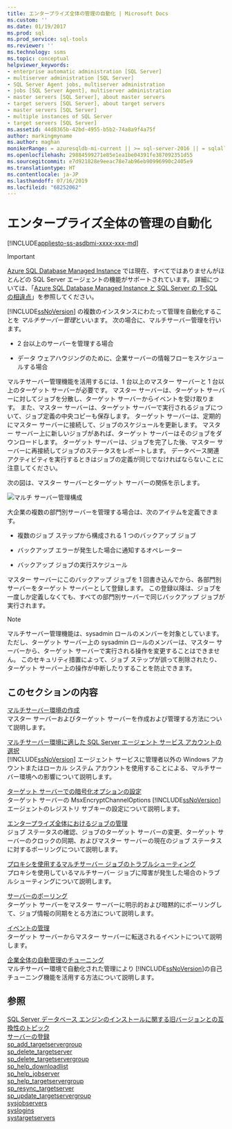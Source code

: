 ```yaml
---
title: エンタープライズ全体の管理の自動化 | Microsoft Docs
ms.custom: ''
ms.date: 01/19/2017
ms.prod: sql
ms.prod_service: sql-tools
ms.reviewer: ''
ms.technology: ssms
ms.topic: conceptual
helpviewer_keywords:
- enterprise automatic administration [SQL Server]
- multiserver administration [SQL Server]
- SQL Server Agent jobs, multiserver administration
- jobs [SQL Server Agent], multiserver administration
- master servers [SQL Server], about master servers
- target servers [SQL Server], about target servers
- master servers [SQL Server]
- multiple instances of SQL Server
- target servers [SQL Server]
ms.assetid: 44d8365b-42bd-4955-b5b2-74a8a9f4a75f
author: markingmyname
ms.author: maghan
monikerRange: = azuresqldb-mi-current || >= sql-server-2016 || = sqlallproducts-allversions
ms.openlocfilehash: 29884599271e85e1ea1be04391fe387092351d55
ms.sourcegitcommit: e7d921828e9eeac78e7ab96eb90996990c2405e9
ms.translationtype: HT
ms.contentlocale: ja-JP
ms.lasthandoff: 07/16/2019
ms.locfileid: "68252062"
---
```

# <a name="automated-administration-across-an-enterprise"></a>エンタープライズ全体の管理の自動化
[!INCLUDE[appliesto-ss-asdbmi-xxxx-xxx-md](../../includes/appliesto-ss-asdbmi-xxxx-xxx-md.md)]

> [!IMPORTANT]  
> [Azure SQL Database Managed Instance](https://docs.microsoft.com/azure/sql-database/sql-database-managed-instance) では現在、すべてではありませんがほとんどの SQL Server エージェントの機能がサポートされています。 詳細については、「[Azure SQL Database Managed Instance と SQL Server の T-SQL の相違点](https://docs.microsoft.com/azure/sql-database/sql-database-managed-instance-transact-sql-information#sql-server-agent)」を参照してください。

[!INCLUDE[ssNoVersion](../../includes/ssnoversion-md.md)] の複数のインスタンスにわたって管理を自動化することを *マルチサーバー管理*といいます。 次の場合に、マルチサーバー管理を行います。  
  
-   2 台以上のサーバーを管理する場合  
  
-   データ ウェアハウジングのために、企業サーバーの情報フローをスケジュールする場合  
  
マルチサーバー管理機能を活用するには、1 台以上のマスター サーバーと 1 台以上のターゲット サーバーが必要です。 マスター サーバーは、ターゲット サーバーに対してジョブを分散し、ターゲット サーバーからイベントを受け取ります。 また、マスター サーバーは、ターゲット サーバーで実行されるジョブについて、ジョブ定義の中央コピーも保存します。 ターゲット サーバーは、定期的にマスター サーバーに接続して、ジョブのスケジュールを更新します。 マスター サーバー上に新しいジョブがあれば、ターゲット サーバーはそのジョブをダウンロードします。 ターゲット サーバーは、ジョブを完了した後、マスター サーバーに再接続してジョブのステータスをレポートします。 データベース関連アクティビティを実行するときはジョブの定義が同じでなければならないことに注意してください。  
  
次の図は、マスター サーバーとターゲット サーバーの関係を示します。  
  
![マルチ サーバー管理構成](../../ssms/agent/media/multisvr.gif "マルチ サーバー管理構成")  
  
大企業の複数の部門別サーバーを管理する場合は、次のアイテムを定義できます。  
  
-   複数のジョブ ステップから構成される 1 つのバックアップ ジョブ  
  
-   バックアップ エラーが発生した場合に通知するオペレーター  
  
-   バックアップ ジョブの実行スケジュール  
  
マスター サーバーにこのバックアップ ジョブを 1 回書き込んでから、各部門別サーバーをターゲット サーバーとして登録します。 この登録以降は、ジョブを一度しか定義しなくても、すべての部門別サーバーで同じバックアップ ジョブが実行されます。  
  
> [!NOTE]  
> マルチサーバー管理機能は、sysadmin ロールのメンバーを対象としています。 ただし、ターゲット サーバー上の sysadmin ロールのメンバーは、マスター サーバーから、ターゲット サーバーで実行される操作を変更することはできません。 このセキュリティ措置によって、ジョブ ステップが誤って削除されたり、ターゲット サーバー上の操作が中断したりすることを防止できます。  
  
## <a name="in-this-section"></a>このセクションの内容  
[マルチサーバー環境の作成](../../ssms/agent/create-a-multiserver-environment.md)  
マスター サーバーおよびターゲット サーバーを作成および管理する方法について説明します。  
  
[マルチサーバー環境に適した SQL Server エージェント サービス アカウントの選択](../../ssms/agent/choose-the-right-sql-server-agent-service-account-for-multiserver-environments.md)  
[!INCLUDE[ssNoVersion](../../includes/ssnoversion-md.md)] エージェント サービスに管理者以外の Windows アカウントまたはローカル システム アカウントを使用することによる、マルチサーバー環境への影響について説明します。  
  
[ターゲット サーバーでの暗号化オプションの設定](../../ssms/agent/set-encryption-options-on-target-servers.md)  
ターゲット サーバーの MsxEncryptChannelOptions [!INCLUDE[ssNoVersion](../../includes/ssnoversion-md.md)] エージェントのレジストリ サブキーの設定について説明します。  
  
[エンタープライズ全体におけるジョブの管理](../../ssms/agent/manage-jobs-across-an-enterprise.md)  
ジョブ ステータスの確認、ジョブのターゲット サーバーの変更、ターゲット サーバーのクロックの同期、およびマスター サーバーの現在のジョブ ステータスに対するポーリングについて説明します。  
  
[プロキシを使用するマルチサーバー ジョブのトラブルシューティング](../../ssms/agent/troubleshoot-multiserver-jobs-that-use-proxies.md)  
プロキシを使用しているマルチサーバー ジョブに障害が発生した場合のトラブルシューティングについて説明します。  
  
[サーバーのポーリング](../../ssms/agent/poll-servers.md)  
ターゲット サーバーをマスター サーバーに明示的および暗黙的にポーリングして、ジョブ情報の同期をとる方法について説明します。  
  
[イベントの管理](../../ssms/agent/manage-events.md)  
ターゲット サーバーからマスター サーバーに転送されるイベントについて説明します。  
  
[企業全体の自動管理のチューニング](../../ssms/agent/tune-automated-administration-across-an-enterprise.md)  
マルチサーバー環境で自動化された管理により [!INCLUDE[ssNoVersion](../../includes/ssnoversion-md.md)]の自己チューニング機能を活用する方法について説明します。  
  
## <a name="see-also"></a>参照  
[SQL Server データベース エンジンのインストールに関する旧バージョンとの互換性のトピック](../../database-engine/sql-server-database-engine-backward-compatibility.md)  
[サーバーの登録](../register-servers/register-servers.md)  
[sp_add_targetservergroup](../../relational-databases/system-stored-procedures/sp-add-targetservergroup-transact-sql.md)  
[sp_delete_targetserver](../../relational-databases/system-stored-procedures/sp-delete-targetserver-transact-sql.md)  
[sp_delete_targetservergroup](../../relational-databases/system-stored-procedures/sp-delete-targetservergroup-transact-sql.md)  
[sp_help_downloadlist](../../relational-databases/system-stored-procedures/sp-help-downloadlist-transact-sql.md)  
[sp_help_jobserver](../../relational-databases/system-stored-procedures/sp-help-jobserver-transact-sql.md)  
[sp_help_targetservergroup](../../relational-databases/system-stored-procedures/sp-help-targetservergroup-transact-sql.md)  
[sp_resync_targetserver](../../relational-databases/system-stored-procedures/sp-resync-targetserver-transact-sql.md)  
[sp_update_targetservergroup](../../relational-databases/system-stored-procedures/sp-update-targetservergroup-transact-sql.md)  
[sysjobservers](../../relational-databases/system-tables/dbo-sysjobservers-transact-sql.md)  
[syslogins](../../relational-databases/system-compatibility-views/sys-syslogins-transact-sql.md)  
[systargetservers](../../relational-databases/system-tables/dbo-systargetservers-transact-sql.md)  
  
